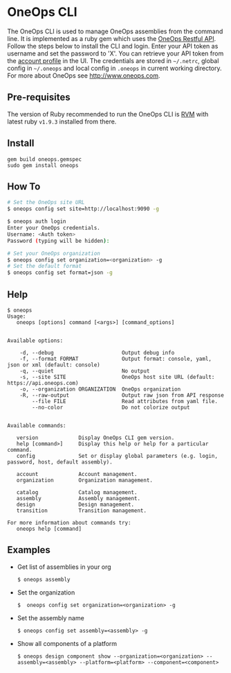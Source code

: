 OneOps CLI
==========

The OneOps CLI is used to manage OneOps assemblies from the command line. It is implemented as a ruby gem which uses
the [OneOps Restful API](http://oneops.github.io/developer/references/#oneops-api-documentation). Follow the steps below
to install the CLI and login. Enter your API token as username and set the password to 'X'.  You can retrieve your API
token from the [account profile](https://localhost:9090/account/profile#authentication) in the UI.  The credentials are
stored in `~/.netrc`, global config in `~/.oneops` and local config in `.oneops` in current working directory.
For more about OneOps see <http://www.oneops.com>.

Pre-requisites
--------------

The version of Ruby recommended to run the OneOps CLI is [RVM](http://rvm.io) with latest ruby `v1.9.3` installed from there.


Install
-------

    gem build oneops.gemspec
    sudo gem install oneops

How To
------

```bash
# Set the OneOps site URL
$ oneops config set site=http://localhost:9090 -g

$ oneops auth login
Enter your OneOps credentials.
Username: <Auth token>
Password (typing will be hidden):

# Set your OneOps organization
$ oneops config set organization=<organization> -g
# Set the default format
$ oneops config set format=json -g
```


Help
----

    $ oneops
    Usage:
       oneops [options] command [<args>] [command_options]


    Available options:

        -d, --debug                      Output debug info
        -f, --format FORMAT              Output format: console, yaml, json or xml (default: console)
        -q, --quiet                      No output
        -s, --site SITE                  OneOps host site URL (default: https://api.oneops.com)
        -o, --organization ORGANIZATION  OneOps organization
        -R, --raw-output                 Output raw json from API response
            --file FILE                  Read attributes from yaml file.
            --no-color                   Do not colorize output


    Available commands:

       version             Display OneOps CLI gem version.
       help [command>]     Display this help or help for a particular command.
       config              Set or display global parameters (e.g. login, password, host, default assembly).

       account             Account management.
       organization        Organization management.

       catalog             Catalog management.
       assembly            Assembly management.
       design              Design management.
       transition          Transition management.

    For more information about commands try:
       oneops help [command]

Examples
--------

* Get list of assemblies in your org

   `$ oneops assembly`

* Set the organization

   `$  oneops config set organization=<organization> -g`

* Set the assembly name

   `$ oneops config set assembly=<assembly> -g`

* Show all components of a platform

  `$ oneops design component show --organization=<organization> --assembly=<assembly> --platform=<platform> --component=<component>`
